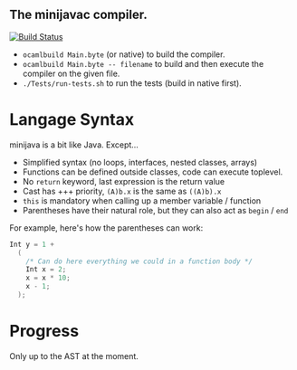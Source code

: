 The minijavac compiler.
-----------------------

[![Build Status](https://travis-ci.org/coyotte508/minijava.png)](https://travis-ci.org/coyotte508/minijava)

* `ocamlbuild Main.byte` (or native) to build the compiler.
* `ocamlbuild Main.byte -- filename`  to build and then execute the compiler on the given file.
* `./Tests/run-tests.sh` to run the tests (build in native first).


Langage Syntax
==============

minijava is a bit like Java. Except...

* Simplified syntax (no loops, interfaces, nested classes, arrays)
* Functions can be defined outside classes, code can execute toplevel. 
* No `return` keyword, last expression is the return value
* Cast has +++ priority, `(A)b.x` is the same as `((A)b).x`
* `this` is mandatory when calling up a member variable / function
* Parentheses have their natural role, but they can also act as `begin` / `end`

For example, here's how the parentheses can work:
```java
Int y = 1 + 
  (
    /* Can do here everything we could in a function body */
  	Int x = 2;
  	x = x * 10;
  	x - 1;
  );
```

Progress
========

Only up to the AST at the moment.

